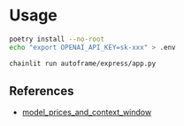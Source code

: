 # Usage

```bash
poetry install --no-root
echo "export OPENAI_API_KEY=sk-xxx" > .env

chainlit run autoframe/express/app.py
```

## References

- [model_prices_and_context_window](https://github.com/BerriAI/litellm/blob/main/model_prices_and_context_window.json)
